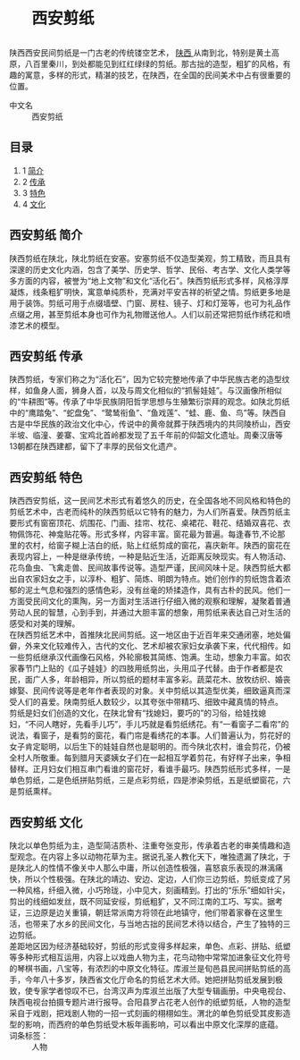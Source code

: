 <div class="main-content">
 <div class="top-tool">
 </div>
 <div style="width:0;height:0;clear:both">
 </div>
 <dl class="lemmaWgt-lemmaTitle lemmaWgt-lemmaTitle-">
  <dd class="lemmaWgt-lemmaTitle-title">
   <h1>
    西安剪纸
   </h1>
   <a class="edit-lemma cmn-btn-hover-blue cmn-btn-28 j-edit-link" href="javascript:;" style="display: inline-block;">
   </a>
   <a class="lock-lemma" href="javascript:;" nslog-type="10003105" target="_blank" title="锁定">
   </a>
   <a class="lemma-discussion cmn-btn-hover-blue cmn-btn-28 j-discussion-link" href="/planet/talk?lemmaId=12759737" nslog-type="90000102" target="_blank">
   </a>
  </dd>
 </dl>
 <div class="promotion-declaration">
 </div>
 <div class="lemma-summary" label-module="lemmaSummary">
  <div class="para" label-module="para">
   陕西西安民间剪纸是一门古老的传统镂空艺术，
   <a data-lemmaid="193811" href="/item/%E9%99%95%E8%A5%BF/193811" target="_blank">
    陕西
   </a>
   从南到北，特别是黄土高原，八百里秦川，到处都能见到红红绿绿的剪纸。那古拙的造型，粗犷的风格，有趣的寓意，多样的形式，精湛的技艺，在陕西，在全国的民间美术中占有很重要的位置。
  </div>
 </div>
 <div class="lemmaWgt-promotion-leadPVBtn">
 </div>
 <div class="configModuleBanner">
 </div>
 <div class="basic-info cmn-clearfix">
  <dl class="basicInfo-block basicInfo-left">
   <dt class="basicInfo-item name">
    中文名
   </dt>
   <dd class="basicInfo-item value">
    西安剪纸
   </dd>
  </dl>
  <dl class="basicInfo-block basicInfo-right">
  </dl>
 </div>
 <div class="lemmaWgt-lemmaCatalog">
  <div class="lemma-catalog">
   <h2 class="block-title">
    目录
   </h2>
   <div class="catalog-list column-1">
    <ol>
     <li class="level1">
      <span class="index">
       1
      </span>
      <span class="text">
       <a href="#1">
        简介
       </a>
      </span>
     </li>
     <li class="level1">
      <span class="index">
       2
      </span>
      <span class="text">
       <a href="#2">
        传承
       </a>
      </span>
     </li>
     <li class="level1">
      <span class="index">
       3
      </span>
      <span class="text">
       <a href="#3">
        特色
       </a>
      </span>
     </li>
     <li class="level1">
      <span class="index">
       4
      </span>
      <span class="text">
       <a href="#4">
        文化
       </a>
      </span>
     </li>
    </ol>
   </div>
  </div>
 </div>
 <div class="anchor-list">
  <a class="lemma-anchor para-title" name="1">
  </a>
  <a class="lemma-anchor" name="sub12175289_1">
  </a>
  <a class="lemma-anchor" name="简介">
  </a>
 </div>
 <div class="para-title level-2" label-module="para-title">
  <h2 class="title-text">
   <span class="title-prefix">
    西安剪纸
   </span>
   简介
  </h2>
  <a class="edit-icon j-edit-link" data-edit-dl="1" href="javascript:;" style="display: block;">
  </a>
 </div>
 <div class="para" label-module="para">
  陕西剪纸在陕北，陕北剪纸在安塞。安塞剪纸不仅造型美观，剪工精致，而且具有深邃的历史文化内涵，包含了美学、历史学、哲学、民俗、考古学、文化人类学等多方面的内容，被誉为“地上文物”和文化“活化石”。陕西剪纸形式多样，风格淳厚凝炼，线条粗犷明快，寓意单纯质朴，充满对平安吉祥的祈望之情。剪纸更多地是用于装饰。剪纸可用于点缀墙壁、门窗、房柱、镜子、灯和灯笼等，也可为礼品作点缀之用，甚至剪纸本身也可作为礼物赠送他人。人们以前还常把剪纸作绣花和喷漆艺术的模型。
 </div>
 <div class="anchor-list">
  <a class="lemma-anchor para-title" name="2">
  </a>
  <a class="lemma-anchor" name="sub12175289_2">
  </a>
  <a class="lemma-anchor" name="传承">
  </a>
 </div>
 <div class="para-title level-2" label-module="para-title">
  <h2 class="title-text">
   <span class="title-prefix">
    西安剪纸
   </span>
   传承
  </h2>
  <a class="edit-icon j-edit-link" data-edit-dl="2" href="javascript:;" style="display: block;">
  </a>
 </div>
 <div class="para" label-module="para">
  陕西剪纸，专家们称之为“活化石”，因为它较完整地传承了中华民族古老的造型纹样，如鱼身人面，狮身人首，以及与周文化相似的“抓髻娃娃”。与汉画像所相似的“牛耕图”等。传承了中华民族阴阳哲学思想与生殖繁衍崇拜的观念。如陕北剪纸中的“鹰踏兔”、“蛇盘兔”、“鹭鸶衔鱼”、“鱼戏莲”、“蛙、鹿、鱼、鸟”等。陕西自古是中华民族的政治文化中心，传说中的黄帝就葬于陕西境内的共同陵桥山，西安半坡、临潼、姜寨、宝鸡北首岭都发现了五千年前的仰韶文化遗址。周秦汉唐等13朝都在陕西建都，留下了丰厚的民俗文化遗产。
 </div>
 <div class="anchor-list">
  <a class="lemma-anchor para-title" name="3">
  </a>
  <a class="lemma-anchor" name="sub12175289_3">
  </a>
  <a class="lemma-anchor" name="特色">
  </a>
 </div>
 <div class="para-title level-2" label-module="para-title">
  <h2 class="title-text">
   <span class="title-prefix">
    西安剪纸
   </span>
   特色
  </h2>
  <a class="edit-icon j-edit-link" data-edit-dl="3" href="javascript:;" style="display: block;">
  </a>
 </div>
 <div class="para" label-module="para">
  陕西西安剪纸，这一民间艺术形式有着悠久的历史，在全国各地不同风格和特色的剪纸艺术中，古老而纯朴的陕西剪纸以它特有的魅力，为人们所喜爱。陕西剪纸主要形式有窗窑顶花、炕围花、门画、挂帘、枕花、桌裙花、鞋花、结婚双喜花、衣物佩饰花、神龛贴花等。形式多样，内容丰富。窗花最为普遍。每逢春节,不论那里的农村，给窗子糊上洁白的纸，贴上红纸剪成的窗花，喜庆新年。陕西的窗花在表现内容上，一种是继承传统，一种是贴近生活，近距离反映现实。有人物活动、花鸟鱼虫、飞禽走兽、民间故事传说等。造型严谨，民间风味十足。陕西剪纸大都出自农家妇女之手，以淳朴、粗犷、简炼、明朗为特点。她们创作的剪纸饱含着浓郁的泥土气息和强烈的感情色彩，没有丝毫的矫揉造作，具有古朴的民风。他们一方面受民间文化的熏陶，另一方面对生活进行仔细入微的观察和理解，凝聚着普通劳动人民的智慧，心到手到，并通过大胆丰富的想象，用剪纸来表达自己对生活的感受和对美的理解。
 </div>
 <div class="para" label-module="para">
  在陕西剪纸艺术中，首推陕北民间剪纸。这一地区由于近百年来交通闭塞，地处偏僻，外来文化较难传入，古代的文化、艺术却被农家妇女承袭下来，代代相传。如一些剪纸继承汉代画像石风格，外轮廓极其简练、饱满。生动，想象力丰富。如农家春节门上贴的《瓜子娃娃》的四肢用纸剪出，头用瓜子代替。由于作者都是农民，面广人多，年龄相异，所以剪纸的题材丰富多彩。蔬菜花木、放牧纺织、婚丧嫁娶、民间传说等是老年作者表现的对象。关中剪纸以其造型优美，细致逼真而深受人们的喜爱。陕南剪纸人数较少，以其夸张中带精巧、细致中藏真情的特点。
 </div>
 <div class="para" label-module="para">
  剪纸是妇女们创造的文化，在陕北曾有“找媳妇，要巧的”的习俗，给娃找媳妇，“不问人瞎好，先看手儿巧”，手儿巧就是看剪纸绣花。有“一看窗子二看帘”的说法，看窗子，是看剪的窗花，看门帘是看绣花的本事。人们普遍认为，剪花好的女子肯定聪明，以后生下的娃娃自然也是聪明的。而今陕北农村，谁会剪花，仍被全村人所敬重。每到腊月天婆姨女子们在一起相互学着剪花，有好样子出来，争相替样。正月妇女们相互串门看谁的窗花好，看谁手最巧。陕西剪纸形式多样，一是单色剪纸，二是色纸拼贴剪纸，三是点彩剪纸，四是渗染剪纸，五是纸塑窗花，六是剪纸熏样。
 </div>
 <div class="anchor-list">
  <a class="lemma-anchor para-title" name="4">
  </a>
  <a class="lemma-anchor" name="sub12175289_4">
  </a>
  <a class="lemma-anchor" name="文化">
  </a>
 </div>
 <div class="para-title level-2" label-module="para-title">
  <h2 class="title-text">
   <span class="title-prefix">
    西安剪纸
   </span>
   文化
  </h2>
  <a class="edit-icon j-edit-link" data-edit-dl="4" href="javascript:;" style="display: block;">
  </a>
 </div>
 <div class="para" label-module="para">
  陕北以单色剪纸为主，造型简洁质朴、注重夸张变形，传承着古老的审美情趣和造型观念。在内容上多以动物花草为主。据说孔圣人教化天下，唯独遗漏了陕北，于是陕北人的性情不像关中人那么中庸，所以创造性极强，喜怒哀乐表现的淋漓痛快，所以个性极强。在陕北的靖边、安边、定边，人们你三边剪纸，剪纸变成了另一种风格，纤细入微，小巧玲珑，小中见大，刻画精到。打出的“乐乐”细如针尖，剪出的线细如发丝，既不同延安绥，剪纸粗犷，又不同江南的工巧、写实。据考证，三边原是边关重镇，朝廷常派南方将领在此地镇守，他们带着家眷在这里生活，也带来了水乡的民间文化，与当地古拙的民间艺术待以结合，产生了独特的三边剪纸。
 </div>
 <div class="para" label-module="para">
  差距地区因为经济基础较好，剪纸的形式变得多样起来，单色、点彩、拼贴、纸塑等多种形式相互运用，内容上以戏曲人物为主，花鸟动物中常常加进象征文化符号的琴棋书画，八宝等，有浓烈的中原文化特征。库淑兰是旬邑县民间拼贴剪纸的高手，今年八十多岁，陕西省文化厅命名的剪纸艺术大师。她把拼贴剪纸发展到极致，使专家学者惊叹不已，台湾汉声为库淑兰出版了大型专辑画册。中央电视台、陕西电视台拍摄专题片进行报导。合阳县罗占花老人创作的纸塑剪纸，人物的造型采自于戏剧，把戏剧人物的一招一式刻画的栩栩如生。渭北的单色剪纸受其皮影造型的影响，而西府的单色剪纸受木板年画影响，可以看出中原文化深厚的底蕴。
 </div>
 <div id="open-tag">
  <div class="open-tag-title">
   词条标签：
  </div>
  <dd id="open-tag-item">
   <span class="taglist">
    人物
   </span>
  </dd>
  <div class="open-tag-collapse" id="open-tag-collapse" style="display: none;">
  </div>
 </div>
 <div class="clear">
 </div>
</div>